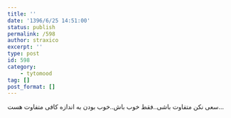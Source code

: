 ```yaml
---
title: ''
date: '1396/6/25 14:51:00'
status: publish
permalink: /598
author: straxico
excerpt: ''
type: post
id: 598
category:
    - tytomood
tag: []
post_format: []
---
```

سعی نكن متفاوت باشی..فقط خوب باش..خوب بودن به اندازه كافی متفاوت هست…